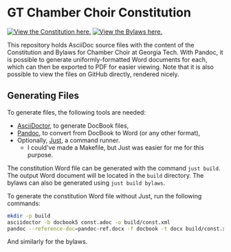 # GT Chamber Choir Constitution

[![View the Constitution here.](https://img.shields.io/badge/View%20the%20Constitution%20here-7990c0)](/const.adoc)
[![View the Bylaws here.](https://img.shields.io/badge/View%20the%20Bylaws%20here-be9b72)](/bylaws.adoc)

This repository holds AsciiDoc source files with the content of the Constitution and Bylaws for Chamber Choir at Georgia Tech.
With Pandoc, it is possible to generate uniformly-formatted Word documents for each, which can then be exported to PDF for easier viewing.
Note that it is also possible to view the files on GitHub directly, rendered nicely.

## Generating Files

To generate files, the following tools are needed:

* [AsciiDoctor](https://asciidoctor.org/), to generate DocBook files,
* [Pandoc](https://pandoc.org/), to convert from DocBook to Word (or any other format),
* Optionally, [Just](https://github.com/casey/just), a command runner.
  * I could've made a Makefile, but Just was easier for me for this purpose.

The constitution Word file can be generated with the command `just build`.
The output Word document will be located in the `build` directory.
The bylaws can also be generated using `just build bylaws`.

To generate the constitution Word file without Just, run the following commands:

```bash
mkdir -p build
asciidoctor -b docbook5 const.adoc -o build/const.xml
pandoc --reference-doc=pandoc-ref.docx -f docbook -t docx build/const.xml -o build/const.docx
```

And similarly for the bylaws.
